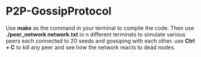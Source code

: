 # P2P-GossipProtocol
Use **make** as the command in your terminal to compile the code.
Then use **./peer_network network.txt** in n different terminals to simulate various peers each connected to 20 seeds and gossiping with each other.
use **Ctrl + C** to kill any peer and see how the network reacts to dead nodes.
